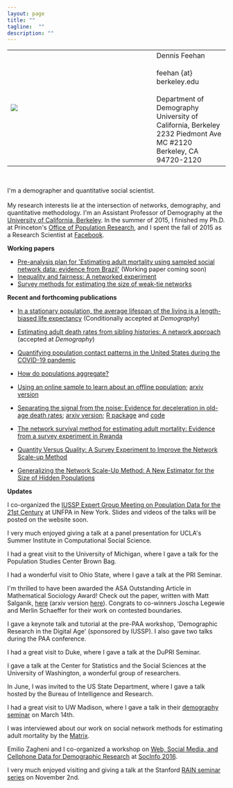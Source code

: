 ```yaml
---
layout: page
title: ""
tagline:  ""
description: ""  
---
```


<table width="100%">
<tr>
   <td> 
   <div style="width:300px;">
   <img src="{{ BASE_PATH }}/assets/images/picture-from-mcr.JPG">
   </div>
   </td>
   <td>
   &nbsp;
   </td>
   <td style="vertical-align:middle">
   Dennis Feehan<br>
   <br>
   feehan {at} berkeley.edu<br>
   <br>
   Department of Demography<br>
   University of California, Berkeley<br>
   2232 Piedmont Ave<br>
   MC #2120<br>
   Berkeley, CA 94720-2120<br>
   </td>
</tr>
</table>

<br>

I'm a demographer and quantitative social scientist. <br>
<br>
My research interests lie at the intersection of networks, demography, and
quantitative methodology.
I'm an Assistant Professor of Demography at the
<a href="https://www.demog.berkeley.edu">University of California, Berkeley</a>.
In the summer of 2015, I finished my Ph.D. at Princeton's
<a href="https://opr.princeton.edu">Office of Population Research</a>, and
I spent the fall of 2015 as a Research Scientist at 
<a href="https://www.facebook.com/data">Facebook</a>.


**Working papers**  

* [Pre-analysis plan for 'Estimating adult mortality using sampled social network data: evidence from Brazil'](https://osf.io/3t7cm/) (Working paper coming soon) 
* [Inequality and fairness: A networked experiment](https://osf.io/preprints/socarxiv/at536/) 
* [Survey methods for estimating the size of weak-tie networks](https://osf.io/preprints/socarxiv/z2t4p/) 

**Recent and forthcoming publications**

* [In a stationary population, the average lifespan of the living is a length-biased life expectancy](https://assets.ipums.org/_files/mpc/wp2020-07.pdf) (Conditionally accepted at *Demography*) 

* [Estimating adult death rates from sibling histories: A network approach](https://arxiv.org/abs/1906.12000) (accepted at *Demography*)

* [Quantifying population contact patterns in the United States during the COVID-19 pandemic](https://doi.org/10.1038/s41467-021-20990-2)

* [How do populations aggregate?](https://www.demographic-research.org/volumes/vol44/15/default.htm) 

* [Using an online sample to learn about an offline population](http://link.springer.com/article/10.1007/s13524-019-00840-z); [arxiv version](https://arxiv.org/abs/1902.08289)

* [Separating the signal from the noise: Evidence for deceleration in old-age death rates](https://link.springer.com/article/10.1007/s13524-018-0728-x); [arxiv version](https://arxiv.org/pdf/1707.09433.pdf); [R package](https://github.com/dfeehan/mortfit) and [code](https://github.com/dfeehan/oldage-paper-code-released)

* [The network survival method for estimating adult mortality: Evidence from a survey experiment in Rwanda](https://link.springer.com/article/10.1007/s13524-017-0594-y)

* [Quantity Versus Quality: A Survey Experiment to Improve the Network Scale-up Method](https://doi.org/10.1093/aje/kwv287)

* [Generalizing the Network Scale-Up Method: A New Estimator for the Size of Hidden Populations](https://doi.org/10.1177/0081175016665425)


**Updates**

I co-organized the [IUSSP Expert Group Meeting on Population Data for the 21st Century](https://iussp.org/en/egm-population-data-21st-century) at UNFPA in New York. Slides and videos of the talks will be posted on the website soon.  
  
I very much enjoyed giving a talk at a panel presentation for UCLA's Summer Institute in Computational Social Science.  
  
I had a great visit to the University of Michigan, where I gave a talk for the Population Studies Center Brown Bag.
  
I had a wonderful visit to Ohio State, where I gave a talk at the PRI Seminar.
  
I'm thrilled to have been awarded the ASA Outstanding Article in Mathematical Sociology Award! Check out the paper, written with Matt Salganik, [here](https://goo.gl/Xcxino)  (arxiv version [here](https://arxiv.org/abs/1404.4009)). Congrats to co-winners Joscha Legewie and Merlin Schaeffer for their work on contested boundaries.

I gave a keynote talk and tutorial at the pre-PAA workshop, 'Demographic Research in the Digital Age' (sponsored by IUSSP). I also gave two talks during the PAA conference. 

I had a great visit to Duke, where I gave a talk at the DuPRI Seminar.

I gave a talk at the Center for Statistics and the Social Sciences at the University of
Washington, a wonderful group of researchers.

In June, I was invited to the US State Department, where I gave a talk hosted by the Bureau of Intelligence and Research.

I had a great visit to UW Madison, where I gave a talk in their [demography seminar](https://www.ssc.wisc.edu/cde/demsem/home.php) on March 14th.

I was interviewed about our work on social network methods for estimating adult mortality 
by the [Matrix](https://matrix.berkeley.edu/research/network-survival-method).


Emilio Zagheni and I co-organized a workshop on 
[Web, Social Media, and Cellphone Data for Demographic Research](http://projects.demog.berkeley.edu/socinfo2016/) at [SocInfo 2016](https://usa2016.socinfo.eu/).

I very much enjoyed visiting and giving a talk at the Stanford [RAIN seminar series](https://rain.stanford.edu/) on November 2nd.

